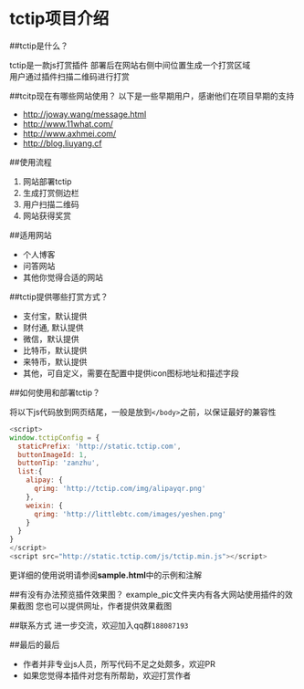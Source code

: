 tctip项目介绍
========

##tctip是什么？

tctip是一款js打赏插件
部署后在网站右侧中间位置生成一个打赏区域    
用户通过插件扫描二维码进行打赏  

##tcitp现在有哪些网站使用？
以下是一些早期用户，感谢他们在项目早期的支持    

* http://joway.wang/message.html  
* http://www.11what.com/  
* http://www.axhmei.com/  
* http://blog.liuyang.cf  

##使用流程

1. 网站部署tctip
2. 生成打赏侧边栏
3. 用户扫描二维码
4. 网站获得奖赏

##适用网站

+ 个人博客  
+ 问答网站 
+ 其他你觉得合适的网站  


##tctip提供哪些打赏方式？
+ 支付宝，默认提供
+ 财付通, 默认提供
+ 微信，默认提供
+ 比特币，默认提供
+ 来特币，默认提供
+ 其他，可自定义，需要在配置中提供icon图标地址和描述字段


##如何使用和部署tctip？

将以下js代码放到网页结尾，一般是放到`</body>`之前，以保证最好的兼容性

```javascript
<script>
window.tctipConfig = {
  staticPrefix: 'http://static.tctip.com',
  buttonImageId: 1,
  buttonTip: 'zanzhu',
  list:{
	alipay: {
      qrimg: 'http://tctip.com/img/alipayqr.png'
    },
	weixin: {
      qrimg: 'http://littlebtc.com/images/yeshen.png'
    }
  }
}
</script>
<script src="http://static.tctip.com/js/tctip.min.js"></script>
```
更详细的使用说明请参阅**sample.html**中的示例和注解

##有没有办法预览插件效果图？
example_pic文件夹内有各大网站使用插件的效果截图
您也可以提供网址，作者提供效果截图

##联系方式
进一步交流，欢迎加入qq群`188087193`

##最后的最后
* 作者并非专业js人员，所写代码不足之处颇多，欢迎PR
* 如果您觉得本插件对您有所帮助，欢迎打赏作者
